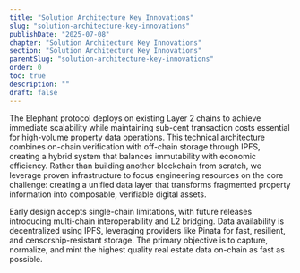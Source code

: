 ```yaml
---
title: "Solution Architecture Key Innovations"
slug: "solution-architecture-key-innovations"
publishDate: "2025-07-08"
chapter: "Solution Architecture Key Innovations"
section: "Solution Architecture Key Innovations"
parentSlug: "solution-architecture-key-innovations"
order: 0
toc: true
description: ""
draft: false
---
```


The Elephant protocol deploys on existing Layer 2 chains to achieve immediate scalability while maintaining sub-cent transaction costs essential for high-volume property data operations. This technical architecture combines on-chain verification with off-chain storage through IPFS, creating a hybrid system that balances immutability with economic efficiency. Rather than building another blockchain from scratch, we leverage proven infrastructure to focus engineering resources on the core challenge: creating a unified data layer that transforms fragmented property information into composable, verifiable digital assets.

Early design accepts single-chain limitations, with future releases introducing multi-chain interoperability and L2 bridging. Data availability is decentralized using IPFS, leveraging providers like Pinata for fast, resilient, and censorship-resistant storage. The primary objective is to capture, normalize, and mint the highest quality real estate data on-chain as fast as possible.
